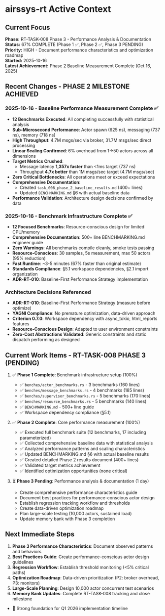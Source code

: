 # airssys-rt Active Context

## Current Focus
**Phase:** RT-TASK-008 Phase 3 - Performance Analysis & Documentation  
**Status:** 67% COMPLETE (Phase 1 ✅, Phase 2 ✅, Phase 3 PENDING)
**Priority:** HIGH - Document performance characteristics and optimization roadmap  
**Started:** 2025-10-16  
**Latest Achievement:** Phase 2 Baseline Measurement Complete (Oct 16, 2025)

## Recent Changes - PHASE 2 MILESTONE ACHIEVED
### 2025-10-16 - Baseline Performance Measurement Complete ✅
- **12 Benchmarks Executed**: All completing successfully with statistical analysis
- **Sub-Microsecond Performance**: Actor spawn (625 ns), messaging (737 ns), memory (718 ns)
- **High Throughput**: 4.7M msgs/sec via broker, 31.7M msgs/sec direct processing
- **Linear Scaling Confirmed**: 6% overhead from 1→50 actors across all dimensions
- **Target Metrics Crushed**: 
  - Message latency **1,357x faster** than <1ms target (737 ns)
  - Throughput **4.7x better** than 1M msgs/sec target (4.7M msgs/sec)
- **Zero Critical Bottlenecks**: All operations meet or exceed expectations
- **Comprehensive Documentation**: 
  - Created `task_008_phase_2_baseline_results.md` (400+ lines)
  - Updated `BENCHMARKING.md` §6 with actual baseline data
- **Performance Validation**: Architecture design decisions confirmed by data

### 2025-10-16 - Benchmark Infrastructure Complete ✅
- **12 Focused Benchmarks**: Resource-conscious design for limited CPU/memory
- **Comprehensive Documentation**: 500+ line BENCHMARKING.md engineer guide
- **Zero Warnings**: All benchmarks compile cleanly, smoke tests passing
- **Resource-Conscious**: 30 samples, 5s measurement, max 50 actors (95% reduction)
- **Fast Runtime**: ~3-5 minutes (67% faster than original estimate)
- **Standards Compliance**: §5.1 workspace dependencies, §2.1 import organization
- **ADR-RT-010**: Baseline-First Performance Strategy implementation

### Architecture Decisions Referenced
- **ADR-RT-010**: Baseline-First Performance Strategy (measure before optimize)
- **YAGNI Compliance**: No premature optimization, data-driven approach
- **Criterion 0.7.0**: Workspace dependency with async_tokio, html_reports features
- **Resource-Conscious Design**: Adapted to user environment constraints
- **Zero-Cost Abstractions Validated**: Generic constraints and static dispatch performing as designed

## Current Work Items - RT-TASK-008 PHASE 3 (PENDING)
1. ✅ **Phase 1 Complete**: Benchmark infrastructure setup (100%)
   - ✅ `benches/actor_benchmarks.rs` - 3 benchmarks (160 lines)
   - ✅ `benches/message_benchmarks.rs` - 4 benchmarks (185 lines)
   - ✅ `benches/supervisor_benchmarks.rs` - 5 benchmarks (170 lines)
   - ✅ `benches/resource_benchmarks.rs` - 5 benchmarks (140 lines)
   - ✅ `BENCHMARKING.md` - 500+ line guide
   - ✅ Workspace dependency compliance (§5.1)

2. ✅ **Phase 2 Complete**: Core performance measurement (100%)
   - ✅ Executed full benchmark suite (12 benchmarks, 17 including parameterized)
   - ✅ Collected comprehensive baseline data with statistical analysis
   - ✅ Analyzed performance patterns and scaling characteristics
   - ✅ Updated BENCHMARKING.md §6 with actual baseline results
   - ✅ Created detailed Phase 2 results document (400+ lines)
   - ✅ Validated target metrics achievement
   - ✅ Identified optimization opportunities (none critical)

3. ⏳ **Phase 3 Pending**: Performance analysis & documentation (1 day)
   - Create comprehensive performance characteristics guide
   - Document best practices for performance-conscious actor design
   - Establish regression tracking workflow and thresholds
   - Create data-driven optimization roadmap
   - Plan large-scale testing (10,000 actors, sustained load)
   - Update memory bank with Phase 3 completion

## Next Immediate Steps
1. **Phase 3 Performance Characteristics**: Document observed patterns and behaviors
2. **Best Practices Guide**: Create performance-conscious actor design guidelines
3. **Regression Workflow**: Establish threshold monitoring (<5% critical paths)
4. **Optimization Roadmap**: Data-driven prioritization (P2: broker overhead, P3: monitors)
5. **Large-Scale Planning**: Design 10,000 actor concurrent test scenarios
6. **Memory Bank Updates**: Complete RT-TASK-008 tracking and close milestone
- 🔄 Strong foundation for Q1 2026 implementation timeline